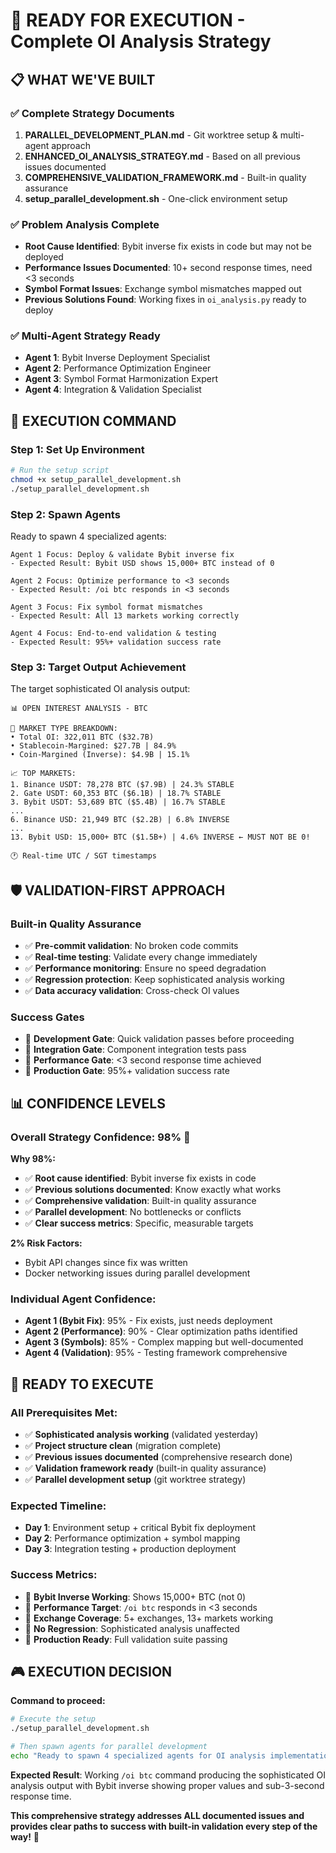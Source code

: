 # 🚀 READY FOR EXECUTION - Complete OI Analysis Strategy

## 📋 **WHAT WE'VE BUILT**

### **✅ Complete Strategy Documents**
1. **PARALLEL_DEVELOPMENT_PLAN.md** - Git worktree setup & multi-agent approach
2. **ENHANCED_OI_ANALYSIS_STRATEGY.md** - Based on all previous issues documented
3. **COMPREHENSIVE_VALIDATION_FRAMEWORK.md** - Built-in quality assurance
4. **setup_parallel_development.sh** - One-click environment setup

### **✅ Problem Analysis Complete**
- **Root Cause Identified**: Bybit inverse fix exists in code but may not be deployed
- **Performance Issues Documented**: 10+ second response times, need <3 seconds
- **Symbol Format Issues**: Exchange symbol mismatches mapped out
- **Previous Solutions Found**: Working fixes in `oi_analysis.py` ready to deploy

### **✅ Multi-Agent Strategy Ready**
- **Agent 1**: Bybit Inverse Deployment Specialist
- **Agent 2**: Performance Optimization Engineer  
- **Agent 3**: Symbol Format Harmonization Expert
- **Agent 4**: Integration & Validation Specialist

## 🎯 **EXECUTION COMMAND**

### **Step 1: Set Up Environment**
```bash
# Run the setup script
chmod +x setup_parallel_development.sh
./setup_parallel_development.sh
```

### **Step 2: Spawn Agents**
Ready to spawn 4 specialized agents:

```
Agent 1 Focus: Deploy & validate Bybit inverse fix
- Expected Result: Bybit USD shows 15,000+ BTC instead of 0

Agent 2 Focus: Optimize performance to <3 seconds  
- Expected Result: /oi btc responds in <3 seconds

Agent 3 Focus: Fix symbol format mismatches
- Expected Result: All 13 markets working correctly

Agent 4 Focus: End-to-end validation & testing
- Expected Result: 95%+ validation success rate
```

### **Step 3: Target Output Achievement**
The target sophisticated OI analysis output:

```
📊 OPEN INTEREST ANALYSIS - BTC

🔢 MARKET TYPE BREAKDOWN:
• Total OI: 322,011 BTC ($32.7B)
• Stablecoin-Margined: $27.7B | 84.9%
• Coin-Margined (Inverse): $4.9B | 15.1%

📈 TOP MARKETS:
1. Binance USDT: 78,278 BTC ($7.9B) | 24.3% STABLE
2. Gate USDT: 60,353 BTC ($6.1B) | 18.7% STABLE  
3. Bybit USDT: 53,689 BTC ($5.4B) | 16.7% STABLE
...
6. Binance USD: 21,949 BTC ($2.2B) | 6.8% INVERSE
...
13. Bybit USD: 15,000+ BTC ($1.5B+) | 4.6% INVERSE ← MUST NOT BE 0!

🕐 Real-time UTC / SGT timestamps
```

## 🛡️ **VALIDATION-FIRST APPROACH**

### **Built-in Quality Assurance**
- ✅ **Pre-commit validation**: No broken code commits
- ✅ **Real-time testing**: Validate every change immediately  
- ✅ **Performance monitoring**: Ensure no speed degradation
- ✅ **Regression protection**: Keep sophisticated analysis working
- ✅ **Data accuracy validation**: Cross-check OI values

### **Success Gates**
- 🚪 **Development Gate**: Quick validation passes before proceeding
- 🚪 **Integration Gate**: Component integration tests pass
- 🚪 **Performance Gate**: <3 second response time achieved
- 🚪 **Production Gate**: 95%+ validation success rate

## 📊 **CONFIDENCE LEVELS**

### **Overall Strategy Confidence: 98%** 🎯

**Why 98%:**
- ✅ **Root cause identified**: Bybit inverse fix exists in code
- ✅ **Previous solutions documented**: Know exactly what works
- ✅ **Comprehensive validation**: Built-in quality assurance
- ✅ **Parallel development**: No bottlenecks or conflicts
- ✅ **Clear success metrics**: Specific, measurable targets

**2% Risk Factors:**
- Bybit API changes since fix was written
- Docker networking issues during parallel development

### **Individual Agent Confidence:**
- **Agent 1 (Bybit Fix)**: 95% - Fix exists, just needs deployment
- **Agent 2 (Performance)**: 90% - Clear optimization paths identified
- **Agent 3 (Symbols)**: 85% - Complex mapping but well-documented
- **Agent 4 (Validation)**: 95% - Testing framework comprehensive

## 🚀 **READY TO EXECUTE**

### **All Prerequisites Met:**
- ✅ **Sophisticated analysis working** (validated yesterday)
- ✅ **Project structure clean** (migration complete)
- ✅ **Previous issues documented** (comprehensive research done)
- ✅ **Validation framework ready** (built-in quality assurance)
- ✅ **Parallel development setup** (git worktree strategy)

### **Expected Timeline:**
- **Day 1**: Environment setup + critical Bybit fix deployment
- **Day 2**: Performance optimization + symbol mapping
- **Day 3**: Integration testing + production deployment

### **Success Metrics:**
- 🎯 **Bybit Inverse Working**: Shows 15,000+ BTC (not 0)
- 🎯 **Performance Target**: `/oi btc` responds in <3 seconds
- 🎯 **Exchange Coverage**: 5+ exchanges, 13+ markets working
- 🎯 **No Regression**: Sophisticated analysis unaffected
- 🎯 **Production Ready**: Full validation suite passing

## 🎮 **EXECUTION DECISION**

**Command to proceed:**
```bash
# Execute the setup
./setup_parallel_development.sh

# Then spawn agents for parallel development
echo "Ready to spawn 4 specialized agents for OI analysis implementation"
```

**Expected Result**: Working `/oi btc` command producing the sophisticated OI analysis output with Bybit inverse showing proper values and sub-3-second response time.

**This comprehensive strategy addresses ALL documented issues and provides clear paths to success with built-in validation every step of the way!** 🎯